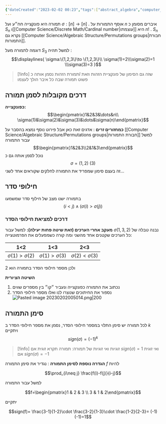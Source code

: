 ```yaml
---
{"dateCreated":"2023-02-02 00:23","tags":["abstract_algebra","computer_science"],"pageDirection":"rtl","dg-publish":true,"permalink":"/computer-science/algebraic-structure/permutations/","dgPassFrontmatter":true}
---
```



תמורה היא פונקצייה חח״ע ועל $\sigma: [n]\rightarrow[n]$ . אוסף התמורות על $n$ איברים מסומן כ $S_{n}$ ו[[Computer Science/Discrete Math/Cardinal number\|עוצמתו]] היא $n!$ .
$S_{n}$ נקרא גם [[Computer Science/Algebraic Structure/Permutations groups\|חבורת התמורות]].

דוגמה לתמורה מעל $S_{3}$ למשל תהיה :
$$\displaylines{
\sigma:\{1,2,3\}\to \{1,2,3\}\\
\sigma(1)=2\\\sigma(2)=1 \\\sigma(3)=3
}$$

>[!info] תמורת הזהות
>נסמן אותה כ$I$ שזה גם הסימון של פונקציית הזהות וזאת פשוט תמורה שבה כל איבר הולך לעצמו


## דרכים מקובלות לסמן תמורה
__כפונקצייה:__
$$\begin{pmatrix}1&2&3&\dots&n\\ \sigma(1)&\sigma(2)&\sigma(3)&\dots&\sigma(n)\end{pmatrix}$$

__כמחזורים זרים__ :
אדגים זאת כאן אבל פירוט נוסף נמצא בהסבר על [[Computer Science/Algebraic Structure/Permutations groups\|חבורת התמורות]]
למשל עבור התמורה
$$\begin{pmatrix}1&2&3\\2&1&3\end{pmatrix}$$
נוכל לסמן אותה גם כ 
$$\sigma=(1,2) \ (3)$$
זה בעצם סימון שמפריד את התמורה לחלקים שקוראים אחד לשני... 

## חילופי סדר

בתמורה ישנו מצב של חילוף סדר שמשמעו 
 $$(i<j)\wedge(\sigma(i)>\sigma(j))$$

### דרכים למציאת חילופי הסדר
__מעקב אחרי הערכים (זאת שיטה פחות יעילה):__
למשל עבור $\sigma(1,3,2)$  נבנה טבלה של כל הערכים שקטנים אחד מהשני ומה קורה כשמפעלים את הפרמוטצייה:

| 1<2                   | 1<3                   | 2<3                   |
| --------------------- | --------------------- | --------------------- |
| $\sigma(1)>\sigma(2)$ | $\sigma(1)>\sigma(3)$ | $\sigma(2)<\sigma(3)$ |

ולכן מספר חילופי הסדר בתמורה הוא $2$

__השיטה הציורית__
1) נכתוב את התמורה כפונקצייה ונעביר ״קו״ בין מספרים שווים
2) נספור את החיתוכים שנוצרו לנו ואלו מספר חילופי הסדר
![Pasted image 20230202005014.png|200](/img/user/Assets/Pasted%20image%2020230202005014.png)

## סימן התמורה

לכל תמורה יש סימן התלוי במספר חילופי הסדר, נסמן את מספר חילופי הסדר ב $k$ ויתקיים
 $$sign(\sigma)=(-1)^{k}$$

>[!info] זוגיות ואי זוגיות של תמורה:
>תמורה תקרא זוגית אם $sign(\sigma)=1$  ואי זוגית אם $sign(\sigma)=-1$ 

__הגדרה נוספת לסימן התמורה__ : 
נגדיר את סימן התמורה $f$ להיות

$$\prod_{i\neq j} \frac{f(i)-f(j)}{i-j}$$

למשל עבור התמורה 

$$f=\begin{pmatrix}1 & 2 & 3 \\ 3 & 1 & 2\end{pmatrix}$$

יתקיים 

$$sign(f)= \frac{3-1}{1-2}\cdot \frac{3-2}{1-3}\cdot \frac{1-2}{2-3}= (-1)(-1)=1$$

